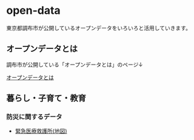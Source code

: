 # open-data
東京都調布市が公開しているオープンデータをいろいろと活用していきます。

## オープンデータとは

調布市が公開している「オープンデータとは」のページ↓

[オープンデータとは](https://www.city.chofu.tokyo.jp/www/contents/1412581108431/index.html)

## 暮らし・子育て・教育

### 防災に関するデータ

- [緊急医療救護所(地図)](https://codeforchofu.github.io/open-data/bousai/kinkyu-iryou-kyuugosho-map.html)
